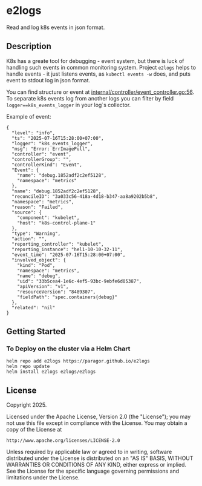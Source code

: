 # e2logs
Read and log k8s events in json format.

## Description
K8s has a greate tool for debugging - event system, but there is luck of handling such events in common monitoring system.
Project `e2logs` helps to handle events - it just listens events, as `kubectl events -w` does, and puts event to stdout log
in json format. 

You can find structure or event at [internal/controller/event_controller.go:56](internal/controller/event_controller.go).
To separate k8s events log from another logs you can filter by field `logger==k8s_events_logger` in your log`s collector.

Example of event:
```
{
  "level": "info",
  "ts": "2025-07-16T15:28:00+07:00",
  "logger": "k8s_events_logger",
  "msg": "Error: ErrImagePull",
  "controller": "event",
  "controllerGroup": "",
  "controllerKind": "Event",
  "Event": {
    "name": "debug.1852adf2c2ef5128",
    "namespace": "metrics"
  },
  "name": "debug.1852adf2c2ef5128",
  "reconcileID": "3a033c56-418a-4d18-b347-aa8a9202b5b8",
  "namespace": "metrics",
  "reason": "Failed",
  "source": {
    "component": "kubelet",
    "host": "k8s-control-plane-1"
  },
  "type": "Warning",
  "action": "",
  "reporting_controller": "kubelet",
  "reporting_instance": "hel1-10-10-32-11",
  "event_time": "2025-07-16T15:28:00+07:00",
  "involved_object": {
    "kind": "Pod",
    "namespace": "metrics",
    "name": "debug",
    "uid": "33b5cea4-1e6c-4ef5-93bc-9ebfe6d05387",
    "apiVersion": "v1",
    "resourceVersion": "8489307",
    "fieldPath": "spec.containers{debug}"
  },
  "related": "nil"
}

```
## Getting Started
### To Deploy on the cluster via a Helm Chart

```
helm repo add e2logs https://paragor.github.io/e2logs
helm repo update
helm install e2logs e2logs/e2logs
```

## License

Copyright 2025.

Licensed under the Apache License, Version 2.0 (the "License");
you may not use this file except in compliance with the License.
You may obtain a copy of the License at

    http://www.apache.org/licenses/LICENSE-2.0

Unless required by applicable law or agreed to in writing, software
distributed under the License is distributed on an "AS IS" BASIS,
WITHOUT WARRANTIES OR CONDITIONS OF ANY KIND, either express or implied.
See the License for the specific language governing permissions and
limitations under the License.

